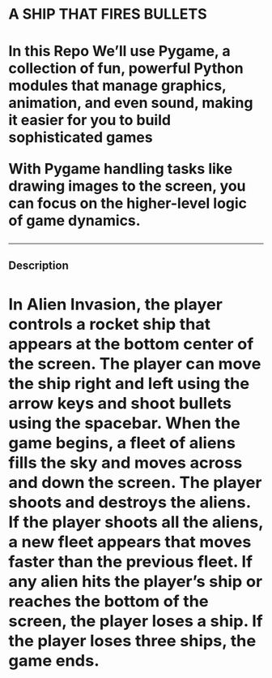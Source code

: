 <h1>A SHIP THAT FIRES BULLETS <h1>
<p>In this Repo We’ll use Pygame, a collection of fun, powerful
Python modules that manage graphics,
animation, and even sound, making it easier
for you to build sophisticated games<p>
<p>With Pygame handling tasks like drawing images to the screen, you
can focus on the higher-level logic of game dynamics.<p><hr>

<h2><b>Description<b><h2>
<p>In Alien Invasion, the player controls a rocket ship that appears
at the bottom center of the screen. The player can move the ship
right and left using the arrow keys and shoot bullets using the
spacebar. When the game begins, a fleet of aliens fills the sky
and moves across and down the screen. The player shoots and
destroys the aliens. If the player shoots all the aliens, a new fleet
appears that moves faster than the previous fleet. If any alien hits
the player’s ship or reaches the bottom of the screen, the player
loses a ship. If the player loses three ships, the game ends.<p>
